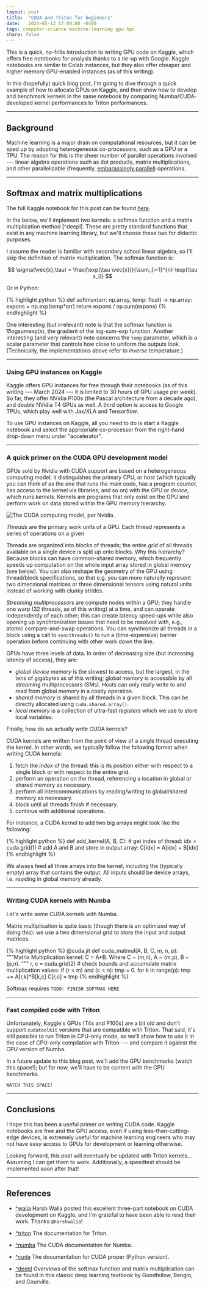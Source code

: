 ```yaml
---
layout: post
title:  "CUDA and Triton for beginners"
date:   2024-05-13 17:00:00 -0400
tags: computer-science machine-learning gpu hpc
share: false
---
```


This is a quick, no-frills introduction to writing GPU code on Kaggle, which offers free notebooks for analysis thanks to a tie-up with Google. Kaggle notebooks are similar to Colab instances, but they also offer cheaper and higher memory GPU-enabled instances (as of this writing).

In this (hopefully) quick blog post, I'm going to dive through a quick example of how to allocate GPUs on Kaggle, and then show how to develop and benchmark kernels in the same notebook by comparing Numba/CUDA-developed kernel performances to Triton performances.

- - - - -
## Background

Machine learning is a major drain on computational resources, but it can be sped up by adopting heterogeneous co-processors, such as a GPU or a TPU. The reason for this is the sheer number of parallel operations involved --- linear algebra operations such as dot products, matrix multiplications, and other parallelizable (frequently, [embarassingly parallel](https://en.wikipedia.org/wiki/Embarrassingly_parallel)) operations.

- - - - -
## Softmax and matrix multiplications

The full Kaggle notebook for this post can be found [here](https://www.kaggle.com/code/paultsw/writing-cuda-and-triton-kernels).

In the below, we'll implement two kernels: a softmax function and a matrix multiplication method [^deepl]. These are pretty standard functions that exist in any machine learning library, but we'll choose these two for didactic purposes.

I assume the reader is familiar with secondary school linear algebra, so I'll skip the definition of matrix multiplication. The softmax function is:

$$
\sigma(\vec{x},\tau) = \frac{\exp(\tau \vec{x})}{\sum_{i=1}^{n} \exp(\tau x_i)}
$$

Or in Python:

{% highlight python %}
def softmax(arr: np.array, temp: float) -> np.array:
  expons = np.exp(temp*arr)
  return expons / np.sum(expons)
{% endhighlight %}

One interesting (but irrelevant) note is that the softmax function is $\nabla \mbox{logsumexp}(x)$, the gradient of the log-sum-exp function. Another interesting (and very relevant) note concerns the `temp` parameter, which is a scalar parameter that controls how close to uniform the outputs look. (Technically, the implementations above refer to _inverse_ temperature.)

- - - - -
### Using GPU instances on Kaggle

Kaggle offers GPU instances for free through their notebooks (as of this writing --- March 2024 --- it is limited to 30 hours of GPU usage per week). So far, they offer NVidia P100s (the Pascal architecture from a decade ago), and double NVidia T4 GPUs as well. A third option is access to Google TPUs, which play well with Jax/XLA and Tensorflow.

To use GPU instances on Kaggle, all you need to do is start a Kaggle notebook and select the appropriate co-processor from the right-hand drop-down menu under "accelerator".

- - - - -
### A quick primer on the CUDA GPU development model

GPUs sold by Nvidia with CUDA support are based on a heterogeneous computing model; it distinguishes the primary CPU, or _host_ (which typically you can think of as the one that runs the main code, has a program counter, has access to the kernel via libraries, and so on) with the GPU or _device_, which runs _kernels_. Kernels are programs that only exist on the GPU and perform work on data stored within the GPU memory hierarchy.

![The CUDA computing model, per Nvidia.](https://developer.nvidia.com/blog/wp-content/uploads/2020/06/memory-hierarchy-in-gpus-2.png)

_Threads_ are the primary work units of a GPU. Each thread represents a series of operations on a given 

Threads are organized into _blocks_ of threads; the entire _grid_ of all threads available on a single device is split up onto blocks. Why this hierarchy? Because blocks can have common-shared memory, which frequently speeds up computation on the whole input array stored in global memory (see below). You can also reshape the geometry of the GPU using thread/block specifications, so that e.g. you can more naturally represent two dimensional matrices or three dimensional tensors using natural units instead of working with clunky strides.

_Streaming multiprocessors_ are compute nodes within a GPU; they handle one warp (32 threads, as of this writing) at a time, and can operate independently of each other; this can create latency speed-ups while also opening up synchronization issues that need to be resolved with, e.g., atomic compare-and-swap operations. You can synchronize all threads in a block using a call to `syncthreads()` to run a (time-expensive) barrier operation before continuing with other work down the line.

GPUs have three levels of data. In order of decreasing size (but increasing latency of access), they are:
* _global device memory_ is the slowest to access, but the largest, in the tens of gigabytes as of this writing; global memory is accessible by all streaming multiprocessors (SMs). Hosts can only really write to and read from global memory in a costly operation.
* _shared memory_ is shared by all threads in a given block. This can be directly allocated using `cuda.shared.array()`.
* _local memory_ is a collection of ultra-fast _registers_ which we use to store local variables.

Finally, how do we actually _write_ CUDA kernels?

CUDA kernels are written from the point of view of a single thread executing the kernel. In other words, we typically follow the following format when writing CUDA kernels:

1. fetch the _index_ of the thread: this is its position either with respect to a single block or with respect to the entire grid.
2. perform an operation on the thread, referencing a location in global or shared memory as necessary.
3. perform all intercommunications by reading/writing to global/shared memory as necessary.
4. block until all threads finish if necessary.
5. continue with additional operations.

For instance, a CUDA kernel to add two big arrays might look like the following:

{% highlight python %}
def add_kernel(A, B, C):
	# get index of thread:
	idx = cuda.grid(1)
	# add A and B and store in output array:
	C[idx] = A[idx] + B[idx]
{% endhighlight %}

We always feed all three arrays into the kernel, including the (typically empty) array that contains the output. All inputs should be device arrays, i.e. residing in global memory already.

- - - - -
### Writing CUDA kernels with Numba

Let's write some CUDA kernels with Numba.

Matrix multiplication is quite basic (though there is an optimized way of doing this): we use a two dimensional grid to store the input and output matrices.

{% highlight python %}
@cuda.jit
def cuda_matmul(A, B, C, m, n, p):
    """Matrix Multiplication kernel: C = A*B.
    Where C ~ (m,n), A ~ (m,p), B ~ (p,n).
    """
    r, c = cuda.grid(2)
    # check bounds and accumulate matrix multiplication values:
    if (r < m) and (c < n):
        tmp = 0.
        for k in range(p):
            tmp += A[r,k]*B[k,c]
        C[r,c] = tmp
{% endhighlight %}

Softmax requires `TODO: FINISH SOFTMAX HERE`

- - - - -
### Fast compiled code with Triton

Unfortunately, Kaggle's GPUs (T4s and P100s) are a bit old and don't support `cudatoolkit` versions that are compatible with Triton. That said, it's still possible to run Triton in CPU-only mode, so we'll show how to use it in the case of CPU-only compilation with Triton --- and compare it against the CPU version of Numba.

In a future update to this blog post, we'll add the GPU benchmarks (watch this space!); but for now, we'll have to be content with the CPU benchmarks.

`WATCH THIS SPACE!`

- - - - -
## Conclusions

I hope this has been a useful primer on writing CUDA code. Kaggle notebooks are free and the GPU access, even if using less-than-cutting-edge devices, is extremely useful for machine learning engineers who may not have easy access to GPUs for development or learning otherwise.

Looking forward, this post will eventually be updated with Triton kernels... Assuming I can get them to work. Additionally, a speedtest should be implemented soon after that!

- - - - -
## References

* [^walia](https://www.kaggle.com/code/harshwalia/1-introduction-to-cuda-python-with-numba) Harsh Walia posted this excellent three-part notebook on CUDA development on Kaggle, and I'm grateful to have been able to read their work. Thanks `@harshwalia`!

* [^triton](https://triton-lang.org/main/index.html) The documentation for Triton.

* [^numba](https://numba.readthedocs.io/en/stable/cuda/index.html) The CUDA documentation for Numba.

* [^cuda](https://nvidia.github.io/cuda-python/overview.html) The documentation for CUDA proper (Python version).

* [^deepl](https://www.deeplearningbook.org) Overviews of the softmax function and matrix multiplication can be found in this classic deep learning textbook by Goodfellow, Bengio, and Courville.
